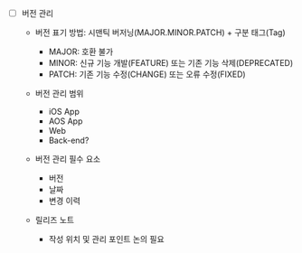 - [ ] 버전 관리
	- 버전 표기 방법: 시맨틱 버저닝(MAJOR.MINOR.PATCH) + 구분 태그(Tag)
		- MAJOR: 호환 불가
		- MINOR: 신규 기능 개발(FEATURE) 또는 기존 기능 삭제(DEPRECATED)
		- PATCH: 기존 기능 수정(CHANGE) 또는 오류 수정(FIXED)
		
	- 버전 관리 범위
		- iOS App
		- AOS App
		- Web
		- Back-end?
		
	- 버전 관리 필수 요소
		- 버전
		- 날짜
		- 변경 이력
		
	- 릴리즈 노트
		- 작성 위치 및 관리 포인트 논의 필요
